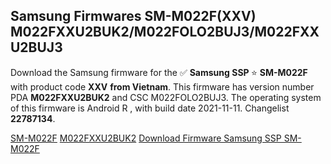 <h2>Samsung Firmwares SM-M022F(XXV) M022FXXU2BUK2/M022FOLO2BUJ3/M022FXXU2BUJ3</h2>
Download the Samsung firmware for the ✅ <strong>Samsung SSP </strong> ⭐ <strong>SM-M022F</strong> with product code <strong>XXV</strong> <strong> from Vietnam</strong>. This firmware has version number PDA <strong>M022FXXU2BUK2</strong> and CSC M022FOLO2BUJ3. The operating system of this firmware is Android R , with build date 2021-11-11. Changelist <strong>22787134</strong>.


[SM-M022F](https://samfirm.shop/samsung/model/SM-M022F)
[M022FXXU2BUK2](https://samfirm.shop/samsung/pda/M022FXXU2BUK2)
[Download Firmware Samsung SSP SM-M022F](https://samfirm.shop/samsung/firmware/473711)
